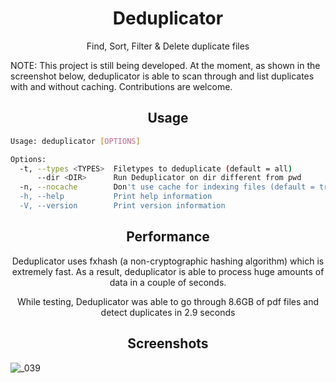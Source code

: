 <h1 align="center">Deduplicator</h1>

<p align="center">
  Find, Sort, Filter & Delete duplicate files 
</p>

NOTE: This project is still being developed. At the moment, as shown in the screenshot below, deduplicator is able to scan through and list duplicates with and without caching. Contributions are welcome.

<h2 align="center">Usage</h2>

```bash
Usage: deduplicator [OPTIONS]

Options:
  -t, --types <TYPES>  Filetypes to deduplicate (default = all)
      --dir <DIR>      Run Deduplicator on dir different from pwd
  -n, --nocache        Don't use cache for indexing files (default = true)
  -h, --help           Print help information
  -V, --version        Print version information
```
<h2 align="center">Performance</h2>

<p align="center">
  Deduplicator uses fxhash (a non-cryptographic hashing algorithm) which is extremely fast. As a result, deduplicator is able to process huge amounts of data in a couple of seconds.</p>

  <p align="center">
    While testing, Deduplicator was able to go through 8.6GB of pdf files and detect duplicates in 2.9 seconds
  </p>
<h2 align="center">Screenshots</h2>

![_039](https://user-images.githubusercontent.com/36154121/210031222-d8b79143-5a1e-47ca-926e-8855d5bbab60.png)
